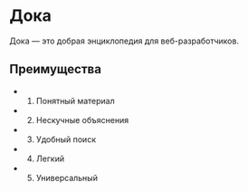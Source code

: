 # Дока
Дока — это добрая энциклопедия для веб-разработчиков.

## Преимущества
- 1. Понятный материал
- 2. Нескучные объяснения
- 3. Удобный поиск
- 4. Легкий
- 5. Универсальный
